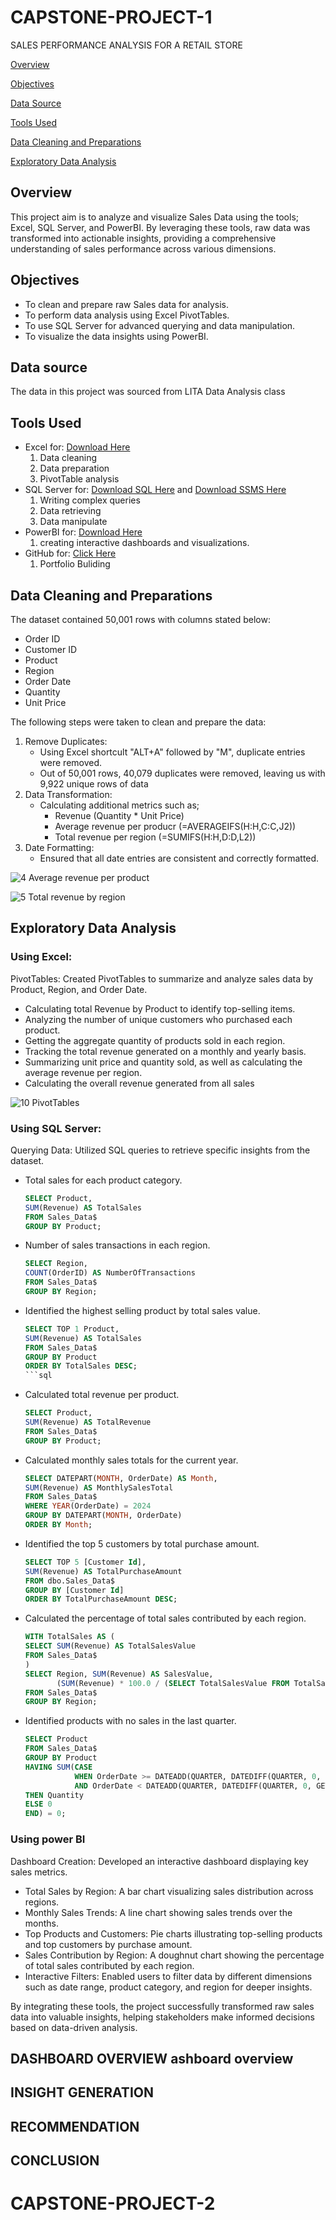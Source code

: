 # CAPSTONE-PROJECT-1
SALES PERFORMANCE ANALYSIS FOR A RETAIL STORE

[Overview](#overview)

[Objectives](#objectives)

[Data Source](#data-source)

[Tools Used](#tools-used)

[Data Cleaning and Preparations](#data-cleaning-and-preparations)

[Exploratory Data Analysis](#exploratory-data-analysis)

## Overview
This project aim is to analyze and visualize Sales Data using the tools; Excel, SQL Server, and PowerBI. By leveraging these tools, raw data was transformed into actionable insights, providing a comprehensive understanding of sales performance across various dimensions.

## Objectives
- To clean and prepare raw Sales data for analysis.
- To perform data analysis using Excel PivotTables.
- To use SQL Server for advanced querying and data manipulation.
- To visualize the data insights using PowerBI.

## Data source
  The data in this project was sourced from LITA Data Analysis class
  
## Tools Used
- Excel for: [Download Here](https://www.microsoft.com)
  1. Data cleaning
  2. Data preparation
  3. PivotTable analysis
- SQL Server for: [Download SQL Here](https://www.microsoft.com/en/sql-server/sql-server-downloads) and [Download SSMS Here](https://learn.microsoft.com/en-us/sql/ssms/download-sql-server-management-studio-ssms?view=sql-server-ver16)
  1.  Writing complex queries
  2.  Data retrieving
  3.  Data manipulate
- PowerBI for: [Download Here](https://power-bi-desktop.en.softonic.com/download)
  1. creating interactive dashboards and visualizations.
- GitHub for: [Click Here](https://github.com)
  1. Portfolio Buliding

## Data Cleaning and Preparations
The dataset contained 50,001 rows with columns stated below:
- Order ID
- Customer ID
- Product
- Region
- Order Date
- Quantity
- Unit Price
  
The following steps were taken to clean and prepare the data:
1. Remove Duplicates:
   - Using Excel shortcult "ALT+A" followed by "M", duplicate entries were removed.
   - Out of 50,001 rows, 40,079 duplicates were removed, leaving us with 9,922 unique rows of data
2. Data Transformation:
   - Calculating additional metrics such as;
     - Revenue (Quantity * Unit Price)
     - Average revenue per producr (=AVERAGEIFS(H:H,C:C,J2))
     - Total revenue per region (=SUMIFS(H:H,D:D,L2))
3. Date Formatting:
   - Ensured that all date entries are consistent and correctly formatted.
  
![4  Average revenue per product](https://github.com/user-attachments/assets/85eb437e-3e7f-408c-bd15-c7702eb2b396)

![5  Total revenue by region](https://github.com/user-attachments/assets/2b675d80-9247-4e67-84ec-b3fbd7d0233a)

## Exploratory Data Analysis
### Using Excel:
PivotTables: Created PivotTables to summarize and analyze sales data by Product, Region, and Order Date.
- Calculating total Revenue by Product to identify top-selling items.
- Analyzing the number of unique customers who purchased each product.
- Getting the aggregate quantity of products sold in each region.
- Tracking the total revenue generated on a monthly and yearly basis.
- Summarizing unit price and quantity sold, as well as calculating the average revenue per region.
- Calculating the overall revenue generated from all sales

![10   PivotTables](https://github.com/user-attachments/assets/48a407a2-15ac-457c-8731-9dd01f008e7d)

### Using SQL Server:
Querying Data: Utilized SQL queries to retrieve specific insights from the dataset.
- Total sales for each product category.
  ```sql
  SELECT Product,
  SUM(Revenue) AS TotalSales
  FROM Sales_Data$
  GROUP BY Product;
  ```
  
- Number of sales transactions in each region.
  ```sql
  SELECT Region,
  COUNT(OrderID) AS NumberOfTransactions
  FROM Sales_Data$
  GROUP BY Region;
  ```
  
- Identified the highest selling product by total sales value.
  ```sql
  SELECT TOP 1 Product,
  SUM(Revenue) AS TotalSales
  FROM Sales_Data$
  GROUP BY Product
  ORDER BY TotalSales DESC;
  ```sql
  
- Calculated total revenue per product.
  ```sql
  SELECT Product,
  SUM(Revenue) AS TotalRevenue
  FROM Sales_Data$
  GROUP BY Product;
  ```
  
- Calculated monthly sales totals for the current year.
  ```sql
  SELECT DATEPART(MONTH, OrderDate) AS Month,
  SUM(Revenue) AS MonthlySalesTotal
  FROM Sales_Data$
  WHERE YEAR(OrderDate) = 2024
  GROUP BY DATEPART(MONTH, OrderDate)
  ORDER BY Month;
  ```
  
- Identified the top 5 customers by total purchase amount.
  ```sql
  SELECT TOP 5 [Customer Id],
  SUM(Revenue) AS TotalPurchaseAmount
  FROM dbo.Sales_Data$
  GROUP BY [Customer Id]
  ORDER BY TotalPurchaseAmount DESC;
  ```
  
- Calculated the percentage of total sales contributed by each region.
  ```sql
  WITH TotalSales AS (
  SELECT SUM(Revenue) AS TotalSalesValue
  FROM Sales_Data$
  )
  SELECT Region, SUM(Revenue) AS SalesValue,
         (SUM(Revenue) * 100.0 / (SELECT TotalSalesValue FROM TotalSales)) AS SalesPercentage
  FROM Sales_Data$
  GROUP BY Region;
  ```
  
- Identified products with no sales in the last quarter.
  ```sql
  SELECT Product
  FROM Sales_Data$
  GROUP BY Product
  HAVING SUM(CASE
             WHEN OrderDate >= DATEADD(QUARTER, DATEDIFF(QUARTER, 0, GETDATE()) - 1, 0)
             AND OrderDate < DATEADD(QUARTER, DATEDIFF(QUARTER, 0, GETDATE()), 0)
  THEN Quantity
  ELSE 0
  END) = 0;
  ```

### Using power BI
Dashboard Creation: Developed an interactive dashboard displaying key sales metrics.
- Total Sales by Region: A bar chart visualizing sales distribution across regions.
- Monthly Sales Trends: A line chart showing sales trends over the months.
- Top Products and Customers: Pie charts illustrating top-selling products and top customers by purchase amount.
- Sales Contribution by Region: A doughnut chart showing the percentage of total sales contributed by each region.
- Interactive Filters: Enabled users to filter data by different dimensions such as date range, product category, and region for deeper insights.

By integrating these tools, the project successfully transformed raw sales data into valuable insights, helping stakeholders make informed decisions based on data-driven analysis.

## DASHBOARD OVERVIEW ashboard overview
## INSIGHT GENERATION
## RECOMMENDATION
## CONCLUSION
# CAPSTONE-PROJECT-2
